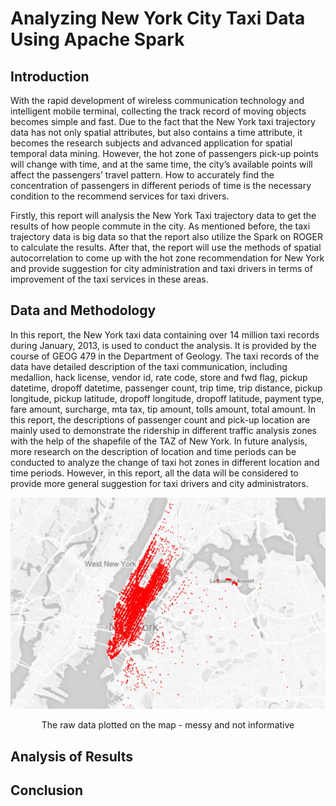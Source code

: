 # Analyzing New York City Taxi Data Using Apache Spark
## Introduction
With the rapid development of wireless communication technology and intelligent mobile terminal, collecting the track record of moving objects becomes simple and fast. Due to the fact that the New York taxi trajectory data has not only spatial attributes, but also contains a time attribute, it becomes the research subjects and advanced application for spatial temporal data mining. However, the hot zone of passengers pick-up points will change with time, and at the same time, the city’s available points will affect the passengers’ travel pattern. How to accurately find the concentration of passengers in different periods of time is the necessary condition to the recommend services for taxi drivers. 

Firstly, this report will analysis the New York Taxi trajectory data to get the results of how people commute in the city. As mentioned before, the taxi trajectory data is big data so that the report also utilize the Spark on ROGER to calculate the results. After that, the report will use the methods of spatial autocorrelation to come up with the hot zone recommendation for New York and provide suggestion for city administration and taxi drivers in terms of improvement of the taxi services in these areas.
## Data and Methodology
In this report, the New York taxi data containing over 14 million taxi records during January, 2013, is used to conduct the analysis. It is provided by the course of GEOG 479 in the Department of Geology. The taxi records of the data have detailed description of the taxi communication, including medallion, hack license, vendor id, rate code, store and fwd flag, pickup datetime, dropoff datetime, passenger count, trip time, trip distance, pickup longitude, pickup latitude, dropoff longitude, dropoff latitude, payment type, fare amount, surcharge, mta tax, tip amount, tolls amount, total amount. In this report, the descriptions of passenger count and pick-up location are mainly used to demonstrate the ridership in different traffic analysis zones with the help of the shapefile of the TAZ of New York. In future analysis, more research on the description of location and time periods can be conducted to analyze the change of taxi hot zones in different location and time periods. However, in this report, all the data will be considered to provide more general suggestion for taxi drivers and city administrators.
<p align="center">
  <img src="https://github.com/xiekt1993/Portfolio/blob/master/Analyzing_New_York_City_Taxi_Data_Using_Apache_Spark/Capture.JPG" width="750"/>
</p>
<p align="center">
The raw data plotted on the map - messy and not informative
</p>

## Analysis of Results

## Conclusion

